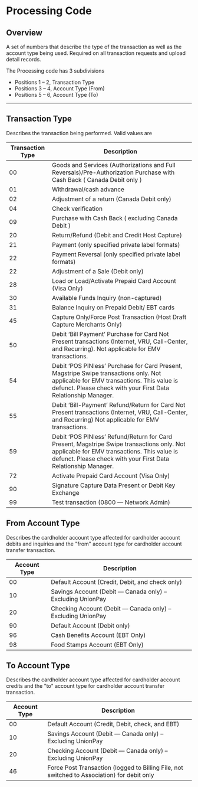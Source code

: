 # Processing Code

## Overview

A set of numbers that describe the type of the transaction as well as the account type being used. Required on all transaction requests and upload detail records.

The Processing code has 3 subdivisions 

- Positions 1 – 2, Transaction Type
- Positions 3 – 4, Account Type (From)
- Positions 5 – 6, Account Type (To)

---

## Transaction Type

Describes the transaction being performed. Valid values are

| Transaction Type | Description |
| ------ | ------ |
| 00 | Goods and Services (Authorizations and Full Reversals)/Pre-Authorization Purchase with Cash Back ( Canada Debit only ) |
| 01 | Withdrawal/cash advance |
| 02 | Adjustment of a return (Canada Debit only) |
| 04 | Check verification |
| 09 | Purchase with Cash Back ( excluding Canada Debit ) |
| 20 | Return/Refund (Debit and Credit Host Capture) |
| 21 | Payment (only specified private label formats) |
| 22 | Payment Reversal (only specified private label formats) |
| 22 | Adjustment of a Sale (Debit only) |
| 28 | Load or Load/Activate Prepaid Card Account (Visa Only) |
| 30 | Available Funds Inquiry (non-captured) |
| 31 | Balance Inquiry on Prepaid Debit/ EBT cards |
| 45 | Capture Only/Force Post Transaction (Host Draft Capture Merchants Only) |
| 50 | Debit ‘Bill Payment’ Purchase for Card Not Present transactions (Internet, VRU, Call-Center, and Recurring). Not applicable for EMV transactions. |
| 54 | Debit ‘POS PINless’ Purchase for Card Present, Magstripe Swipe transactions only. Not applicable for EMV transactions. This value is defunct. Please check with your First Data Relationship Manager. |
| 55 | Debit ‘Bill-Payment’ Refund/Return for Card Not Present transactions (Internet, VRU, Call-Center, and Recurring) Not applicable for EMV transactions. |
| 59 | Debit ‘POS PINless’ Refund/Return for Card Present, Magstripe Swipe transactions only. Not applicable for EMV transactions. This value is defunct. Please check with your First Data Relationship Manager. |
| 72 | Activate Prepaid Card Account (Visa Only) |
| 90 | Signature Capture Data Present or Debit Key Exchange |
| 99 | Test transaction (0800 — Network Admin) |


## From Account Type

Describes the cardholder account type affected for cardholder account debits and inquiries and the "from" account type for cardholder account transfer transaction.

| Account Type | Description |
| ------ | ------ |
| 00 | Default Account (Credit, Debit, and check only) |
| 10 | Savings Account (Debit — Canada only) – Excluding UnionPay |
| 20 | Checking Account (Debit — Canada only) – Excluding UnionPay |
| 90 | Default Account (Debit only) |
| 96 | Cash Benefits Account (EBT Only) |
| 98 | Food Stamps Account (EBT Only) |

## To Account Type

Describes the cardholder account type affected for cardholder account credits and the "to" account type for cardholder account transfer transaction.

| Account Type | Description |
| ------ | ------ |
| 00 | Default Account (Credit, Debit, check, and EBT) |
| 10 | Savings Account (Debit — Canada only) – Excluding UnionPay |
| 20 | Checking Account (Debit — Canada only) – Excluding UnionPay |
| 46 | Force Post Transaction (logged to Billing File, not switched to Association) for debit only |
